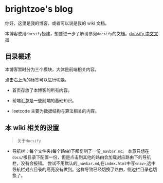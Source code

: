 # brightzoe's blog

你好，这里是我的博客，或者可以说是我的 wiki 文档。

本博客使用`docsify`搭建，想要进一步了解请参阅`docsify`的文档。[docsify 中文文档](https://docsify.js.org/#/zh-cn/)

## 目录概述

本博客暂时分为三个模块，大体是前端相关内容。

点击右上角的标签可以进行切换。

- 首页存放了本博客的所有内容。

- 前端汇总是一些前端的基础知识。

- leetcode 主要为数据结构与算法相关的内容。

## 本 wiki 相关的设置

> 关于`docsify`

- 导航栏：每个文件夹(每个路由)下都复制了一份`_navbar.md`。
  本意只想在`docs/`根目录下配置一份，但是点击到其他的路由会加载对应路由下的导航栏，没有会报错。
  尝试不用默认的`_navbar.md`,在`index.html`中写`<nav>`,选中导航栏对应目录的高亮没有做到。这样导致已经切换了路由，侧边栏目录也切换了。
